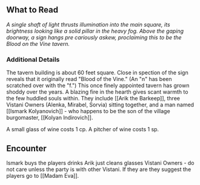 ## What to Read
*A single shaft of light thrusts illumination into the main square, its brightness looking like a solid pillar in the heavy fog. Above the gaping doorway, a sign hangs pre­ cariously askew, proclaiming this to be the Blood on the Vine tavern.*

### Additional Details
The tavern building is about 60 feet square. Close in­ spection of the sign reveals that it originally read "Blood of the Vine." (An "n" has been scratched over with the "f.") This once finely appointed tavern has grown shoddy over the years. A blazing fire in the hearth gives scant warmth to the few huddled souls within. They include [[Arik the Barkeep]], three Vistani Owners (Alenka, Mirabel, Sorvia) sitting together, and a man named [[Ismark Kolyanovich]] - who happens to be the son of the village burgomaster, [[Kolyan lndirovich]].

A small glass of wine costs 1 cp. 
A pitcher of wine costs 1 sp. 

## Encounter
Ismark buys the players drinks
Arik just cleans glasses
Vistani Owners - do not care unless the party is with other Vistani. If they are they suggest the players go to [[Madam Eva]].